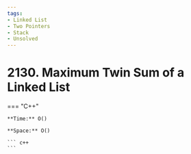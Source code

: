 ```yaml
---
tags:
- Linked List
- Two Pointers
- Stack
- Unsolved
---
```



# 2130. Maximum Twin Sum of a Linked List

=== "C++"

    **Time:** O()

    **Space:** O()

    ``` c++
    ```